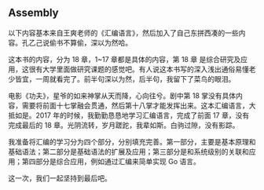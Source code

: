 ## Assembly

以下内容基本来自王爽老师的《汇编语言》，然后加入了自己东拼西凑的一些内容。孔乙己说偷书不算偷，深以为然哈。  

这本书的内容，分为 18 章，1~17 章都是具体的内容，第 18 章 是综合研究及应用，这很有大学里面做研究课题的感觉吧。有人说这本书写的深入浅出通俗易懂老少皆宜，一周就看完了。前半句深以为然，后半句，我留下了菜鸟的眼泪。    

电影《功夫》，星爷的如来神掌从天而降，心向往兮。剧中第 18 掌没有具体内容，需要将前面十七掌融会贯通，然后第十八掌才能发挥出来。这本汇编语言，大抵如是。2017 年的时候，我勤勤恳恳地学习汇编语言，完成了前面 17 章，没有完成最后的 18 章。光阴流转，岁月蹉跎，我辈如斯。白驹过隙，没有影踪。    

我准备将汇编的学习分为四个部分，分别填充完善。第一部分，主要是基本原理和基础语法；第二部分是基础语法的扩展及应用；第三部分是和系统级别的关联和应用；第四部分是综合应用，例如通过汇编来简单实现 Go 语言。    

这一次，我们一起坚持到最后吧。    






